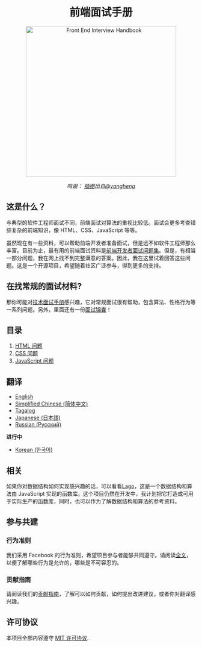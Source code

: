 <h1 align="center">前端面试手册</h1>

<div align="center">
  <a href="https://dribbble.com/shots/4263961-Front-End-Interview-Scroll">
    <img src="https://cdn.rawgit.com/yangshun/front-end-interview-handbook/23d89c8/assets/scroll.svg" alt="Front End Interview Handbook" width="400"/>
    </a>
  <br>
  <p>
    <em>鸣谢： <a href="https://dribbble.com/shots/4263961-Front-End-Interview-Scroll">插图</a>出自<a href="https://dribbble.com/yangheng">@yangheng</a>
    </em>
  </p>
</div>

## 这是什么？

与典型的软件工程师面试不同，前端面试对算法的重视比较低。面试会更多考查错综复杂的前端知识，像 HTML、CSS、JavaScript 等等。

虽然现在有一些资料，可以帮助前端开发者准备面试，但是远不如软件工程师那么丰富。目前为止，最有用的前端面试资料是[前端开发者面试问题集](https://github.com/h5bp/Front-end-Developer-Interview-Questions)。但是，有相当一部分问题，我在网上找不到完整满意的答案。因此，我在这里试着回答这些问题。这是一个开源项目，希望随着社区广泛参与，得到更多的支持。

## 在找常规的面试材料?

那你可能对[技术面试手册](https://github.com/yangshun/tech-interview-handbook)感兴趣，它对常规面试很有帮助，包含算法、性格行为等一系列问题。另外，里面还有一份[面试锦囊](https://github.com/yangshun/tech-interview-handbook/blob/master/preparing/cheatsheet.md)！

## 目录

1. [HTML 问题](questions/html-questions.md)
1. [CSS 问题](questions/css-questions.md)
1. [JavaScript 问题](questions/javascript-questions.md)

## 翻译

* [English](/README.md)
* [Simplified Chinese (简体中文)](/Translations/Chinese/README.md)
* [Tagalog](/Translations/Tagalog/README.md)
* [Japanese (日本語)](/Translations/Japanese/README.md)
* [Russian (Русский)](/Translations/Russian/README.md)

**进行中**

* [Korean (한국어)](/Translations/Korean/README.md)

## 相关

如果你对数据结构如何实现感兴趣的话，可以看看[Lago](https://github.com/yangshun/lago)，这是一个数据结构和算法由 JavaScript 实现的函数库。这个项目仍然在开发中，我计划把它打造成可用于实际生产的函数库，同时，也可以作为了解数据结构和算法的参考资料。

## 参与共建

### 行为准则

我们采用 Facebook 的行为准则，希望项目参与者能够共同遵守。请阅读[全文](https://code.facebook.com/codeofconduct)，以便了解哪些行为是允许的，哪些是不可容忍的。

### 贡献指南

请阅读我们的[贡献指南](../../CONTRIBUTING.md)，了解可以如何贡献，如何提出改进建议，或者你对翻译感兴趣。

## 许可协议

本项目全部内容遵守 [MIT 许可协议](../../LICENSE).
